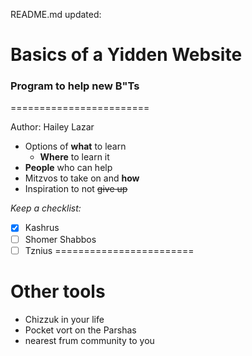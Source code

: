 README.md updated:

# Basics of a Yidden Website
### Program to help new B"Ts
========================

Author: Hailey Lazar

+ Options of **what** to learn
    - **Where** to learn it
+ **People** who can help
+ Mitzvos to take on and **how**
+ Inspiration to not ~~give up~~

*Keep a checklist:*
- [X] Kashrus
- [ ] Shomer Shabbos
- [ ] Tznius
========================

# Other tools

 + Chizzuk in your life
 + Pocket vort on the Parshas
 + nearest frum community to you
